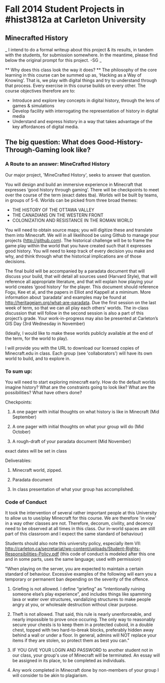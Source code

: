 Fall 2014 Student Projects in #hist3812a at Carleton University
=======

## Minecrafted History

_ I intend to do a formal writeup about this project & its results, in tandem with the students, for submission somewhere. In the meantime, please find below the original prompt for this project. -SG _

** Why does this class look the way it does? **
The philosophy of the core learning in this course can be summed up as, ‘Hacking as a Way of Knowing’. That is, we play with digital things and try to understand through that process. Every exercise in this course builds on every other. The course objectives therefore are to:

+ Introduce and explore key concepts in digital history, through the lens of games & simulations
+ Develop facility with interrogating the representation of history in digital media
+ Understand and express history in a way that takes advantage of the key affordances of digital media.

## The big question: What does Good-History-Through-Gaming look like?

### A Route to an answer: MineCrafted History
Our major project, 'MineCrafted History', seeks to answer that question.

You will design and build an immersive experience in Minecraft that expresses ‘good history through gaming’. There will be checkpoints to meet over the course of the term (exact dates tba). Worlds will be built by teams, in groups of 5-6. Worlds can be picked from three broad themes:

+ THE HISTORY OF THE OTTAWA VALLEY
+ THE CANADIANS ON THE WESTERN FRONT
+ COLONIZATION AND RESISTANCE IN THE ROMAN WORLD

You will need to obtain source maps; you will digitize these and translate them into Minecraft. We will in all likelihood be using Github to manage your projects (http://github.com). The historical challenge will be to frame the game play within the world that you have created such that it expresses good history. You will need to keep track of every decision you make and why, and think through what the historical implications are of those decisions.

The final build will be accompanied by a paradata document that will discuss your build, that will detail all sources used (Harvard Style), that will reference all appropriate literature, and that will explain how playing your world creates ‘good history’ for the player. This document should reference Fogu, Kee et al, and the papers in Elliot and Kappell at a miminum. More information about ‘paradata’ and examples may be found at http://heritagejam.org/what-are-paradata. Due the first session on the last week of term, so that we can all play each others’ worlds. The in-class discussion that will follow in the second session is also a part of this project’s grade. Your work-in-progress may also be presented at Carleton’s GIS Day (3rd Wednesday in November)

(Ideally, I would like to make these worlds publicly available at the end of the term, for the world to play).

I will provide you with the URL to download our licensed copies of Minecraft.edu in class. Each group (see 'collaborators') will have its own world to build, and to explore in.

### To sum up:
You will need to start exploring minecraft early. How do the default worlds imagine history? What are the constraints going to look like? What are the possibilities? What have others done? 

Checkpoints:

1. A one pager with initial thoughts on what history is like in Minecraft (Mid September)

2. A one pager with initial thoughts on what your group will do (Mid October)

3. A rough-draft of your paradata document (Mid November)

exact dates will be set in class

Deliverables:

1. Minecraft world, zipped.

2. Paradata document

3. In class presentation of what your group has accomplished.

### Code of Conduct
It took the intervention of several rather important people at this University to allow us to use/play Minecraft for this course. We are therefore 'in view' in a way other classes are not. Therefore, decorum, civility, and decency need to be observed at all times in this class. Our in-world spaces are still part of this classroom and I expect the same standard of behaviour)

Students should also note this university policy, especially item VII: http://carleton.ca/secretariat/wp-content/uploads/Student-Rights-Responsibilities-Policy.pdf 
(this code of conduct is modeled after this one and in some parts, uses the same language; used with permission)

"When playing on the server, you are expected to maintain a certain standard of behaviour.  Excessive examples of the following will earn you a temporary or permanent ban depending on the severity of the offence.

1) Griefing is not allowed.  I define “griefing” as “intentionally ruining someone else’s play experience”, and includes things like spamming lava or water over structures, vandalizing structures to make people angry at you, or wholesale destruction without clear purpose.

2) Theft is not allowed.  That said, this rule is nearly unenforceable, and nearly impossible to prove once occuring.  The only way to reasonably secure your chests is to keep them in a protected cuboid, in a double chest, topped with two hard-to-break blocks, preferably hidden away behind a wall or under a floor.  In general, admins will NOT replace your items if they are stolen, so protect them as best you can."

3) IF YOU GIVE YOUR LOGIN AND PASSWORD to another student not in our class, your group's use of Minecraft will be terminated. An essay will be assigned in its place, to be completed as individuals.

4) Any work completed in Minecraft done by non-members of your group I will consider to be akin to plagiarism. 